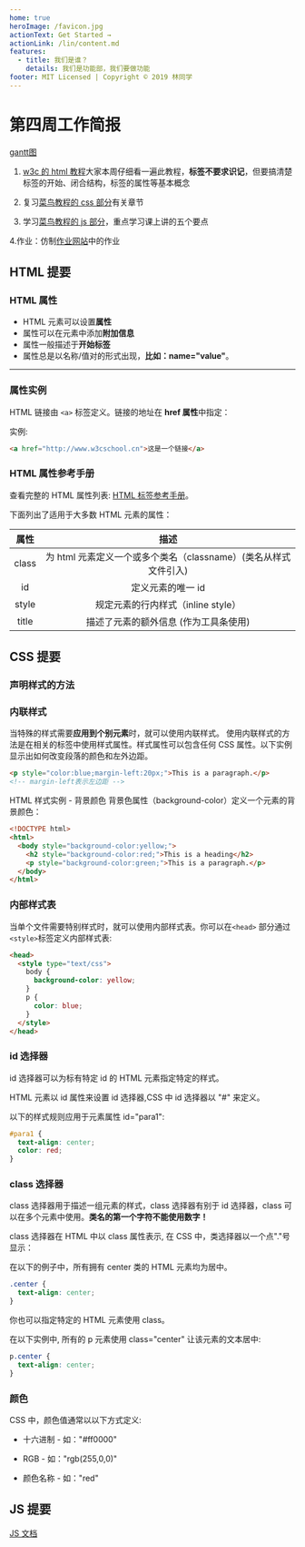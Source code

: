 ```yaml
---
home: true
heroImage: /favicon.jpg
actionText: Get Started →
actionLink: /lin/content.md
features:
  - title: 我们是谁？
    details: 我们是功能部，我们要做功能
footer: MIT Licensed | Copyright © 2019 林同学
---
```


# 第四周工作简报

<Views path="/func/" />

[gantt图](./lin/gantt.md)

1. [w3c 的 html 教程](https://www.w3cschool.cn/html/html-basic.html)大家本周仔细看一遍此教程，**标签不要求识记**，但要搞清楚标签的开始、闭合结构，标签的属性等基本概念

2. 复习[菜鸟教程的 css 部分](https://www.runoob.com/css/css-tutorial.html)有关章节

3. 学习[菜鸟教程的 js 部分](https://www.runoob.com/js/js-tutorial.html)，重点学习课上讲的五个要点

4.作业：仿制[作业网站](https://lin.nenuyouth.com)中的作业

## HTML 提要

### HTML 属性

- HTML 元素可以设置**属性**
- 属性可以在元素中添加**附加信息**
- 属性一般描述于**开始标签**
- 属性总是以名称/值对的形式出现，**比如：name="value"**。

---

### 属性实例

HTML 链接由 `<a>` 标签定义。链接的地址在 **href 属性**中指定：

实例:

```html
<a href="http://www.w3cschool.cn">这是一个链接</a>
```

### HTML 属性参考手册

查看完整的 HTML 属性列表: [HTML 标签参考手册](https://www.w3cschool.cn/htmltags/html-reference.html)。

下面列出了适用于大多数 HTML 元素的属性：

| 属性  |                              描述                               |
| :---: | :-------------------------------------------------------------: |
| class | 为 html 元素定义一个或多个类名（classname）(类名从样式文件引入) |
|  id   |                        定义元素的唯一 id                        |
| style |               规定元素的行内样式（inline style）                |
| title |              描述了元素的额外信息 (作为工具条使用)              |

## CSS 提要

### 声明样式的方法

### 内联样式

当特殊的样式需要**应用到个别元素**时，就可以使用内联样式。 使用内联样式的方法是在相关的标签中使用样式属性。样式属性可以包含任何 CSS 属性。以下实例显示出如何改变段落的颜色和左外边距。

```html
<p style="color:blue;margin-left:20px;">This is a paragraph.</p>
<!-- margin-left表示左边距 -->
```

HTML 样式实例 - 背景颜色
背景色属性（background-color）定义一个元素的背景颜色：

```html
<!DOCTYPE html>
<html>
  <body style="background-color:yellow;">
    <h2 style="background-color:red;">This is a heading</h2>
    <p style="background-color:green;">This is a paragraph.</p>
  </body>
</html>
```

### 内部样式表

当单个文件需要特别样式时，就可以使用内部样式表。你可以在`<head>` 部分通过 `<style>`标签定义内部样式表:

```html
<head>
  <style type="text/css">
    body {
      background-color: yellow;
    }
    p {
      color: blue;
    }
  </style>
</head>
```

### id 选择器

id 选择器可以为标有特定 id 的 HTML 元素指定特定的样式。

HTML 元素以 id 属性来设置 id 选择器,CSS 中 id 选择器以 "#" 来定义。

以下的样式规则应用于元素属性 id="para1":

```css
#para1 {
  text-align: center;
  color: red;
}
```

### class 选择器

class 选择器用于描述一组元素的样式，class 选择器有别于 id 选择器，class 可以在多个元素中使用。**类名的第一个字符不能使用数字！**

class 选择器在 HTML 中以 class 属性表示, 在 CSS 中，类选择器以一个点"."号显示：

在以下的例子中，所有拥有 center 类的 HTML 元素均为居中。

```css
.center {
  text-align: center;
}
```

你也可以指定特定的 HTML 元素使用 class。

在以下实例中, 所有的 p 元素使用 class="center" 让该元素的文本居中:

```css
p.center {
  text-align: center;
}
```

### 颜色

CSS 中，颜色值通常以以下方式定义:

- 十六进制 - 如："#ff0000"

- RGB - 如："rgb(255,0,0)"

- 颜色名称 - 如："red"

## JS 提要

[JS 文档](./lin/jsbasic.md)

<Valine/>
